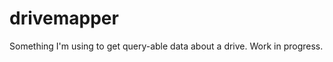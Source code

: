 drivemapper
===========

Something I'm using to get query-able data about a drive. Work in progress.